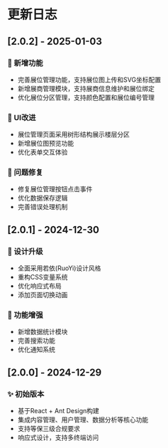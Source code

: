 ﻿# 更新日志

## [2.0.2] - 2025-01-03

### 🚀 新增功能
- 完善展位管理功能，支持展位图上传和SVG坐标配置
- 新增展商管理模块，支持展商信息维护和展位绑定
- 优化展位分区管理，支持颜色配置和展位编号管理

### 🎨 UI改进
- 展位管理页面采用树形结构展示楼层分区
- 新增展位图预览功能
- 优化表单交互体验

### 🐛 问题修复
- 修复展位管理按钮点击事件
- 优化数据保存逻辑
- 完善错误处理机制

## [2.0.1] - 2024-12-30

### 🎨 设计升级
- 全面采用若依(RuoYi)设计风格
- 重构CSS变量系统
- 优化响应式布局
- 添加页面切换动画

### 🚀 功能增强
- 新增数据统计模块
- 完善搜索功能
- 优化通知系统

## [2.0.0] - 2024-12-29

### ✨ 初始版本
- 基于React + Ant Design构建
- 集成内容管理、用户管理、数据分析等核心功能
- 支持等保三级合规要求
- 响应式设计，支持多终端访问
